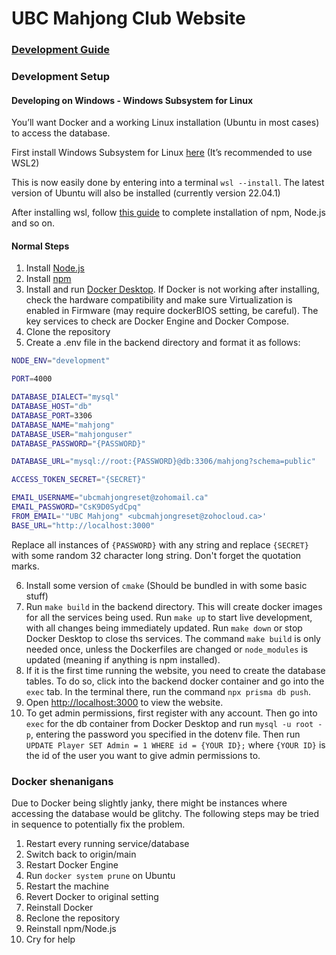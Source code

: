# UBC Mahjong Club Website

### [Development Guide](https://docs.google.com/document/d/1FmSUD-EqHhf2XEkG1CkzElLQ91N8OO2Ojf6pMJxwn-s/edit?usp=sharing)

### Development Setup

#### Developing on Windows - Windows Subsystem for Linux

You’ll want Docker and a working Linux installation (Ubuntu in most cases) to access the database. 

First install Windows Subsystem for Linux [here](https://learn.microsoft.com/en-us/windows/wsl/install#windows-10-fall-creators-update-and-later-install-from-the-microsoft-store) (It’s recommended to use WSL2)

This is now easily done by entering into a terminal `wsl --install`. The latest version of Ubuntu will also be installed (currently version 22.04.1)

After installing wsl, follow [this guide](https://learn.microsoft.com/en-us/windows/dev-environment/javascript/nodejs-on-wsl) to complete installation
of npm, Node.js and so on. 

#### Normal Steps

1. Install [Node.js](https://nodejs.org/en/download/)
2. Install [npm](https://www.npmjs.com/get-npm)
3. Install and run [Docker Desktop](https://www.docker.com/products/docker-desktop/). If Docker is not 
   working after installing, check the hardware compatibility and make sure Virtualization is enabled 
   in Firmware (may require dockerBIOS setting, be careful). The key services to check are Docker Engine and Docker Compose.
4. Clone the repository
5. Create a .env file in the backend directory and format it as follows:

```bash
NODE_ENV="development"

PORT=4000

DATABASE_DIALECT="mysql"
DATABASE_HOST="db"
DATABASE_PORT=3306
DATABASE_NAME="mahjong"
DATABASE_USER="mahjonguser"
DATABASE_PASSWORD="{PASSWORD}"

DATABASE_URL="mysql://root:{PASSWORD}@db:3306/mahjong?schema=public"

ACCESS_TOKEN_SECRET="{SECRET}"

EMAIL_USERNAME="ubcmahjongreset@zohomail.ca"
EMAIL_PASSWORD="CsK9D0SydCpq"
FROM_EMAIL='"UBC Mahjong" <ubcmahjongreset@zohocloud.ca>'
BASE_URL="http://localhost:3000"
```

Replace all instances of `{PASSWORD}` with any string and replace `{SECRET}` with some random 32 character long string. Don't forget the quotation marks.

6. Install some version of `cmake` (Should be bundled in with some basic stuff)
7. Run `make build` in the backend directory. This will create docker images for all the services being used. Run `make up` to start live development, with all changes being immediately updated. Run `make down` or stop Docker Desktop to close ths services.
The command `make build` is only needed once, unless the Dockerfiles are changed or `node_modules` is updated (meaning if anything is npm installed).
8. If it is the first time running the website, you need to create the database tables. To do so, click into the backend docker container and go into the `exec` tab. In the terminal there, run the command `npx prisma db push`. 
9. Open [http://localhost:3000](http://localhost:3000) to view the website. 
10. To get admin permissions, first register with any account. Then go into `exec` for the db container from Docker Desktop and run `mysql -u root -p`, entering the password you specified in the dotenv file. Then run `UPDATE Player SET Admin = 1 WHERE id = {YOUR ID};` where `{YOUR ID}` is the id of the user you want to give admin permissions to.

### Docker shenanigans

Due to Docker being slightly janky, there might be instances where accessing the database would be glitchy. 
The following steps may be tried in sequence to potentially fix the problem.

1. Restart every running service/database
2. Switch back to origin/main
3. Restart Docker Engine
4. Run `docker system prune` on Ubuntu
5. Restart the machine
6. Revert Docker to original setting
7. Reinstall Docker
8. Reclone the repository
9. Reinstall npm/Node.js
10. Cry for help
